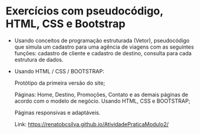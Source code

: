 # Exercícios com pseudocódigo, HTML, CSS e Bootstrap

- Usando conceitos de programação estruturada (Vetor), pseudocódigo que simula um cadastro para uma agência de viagens com as seguintes funções: cadastro de cliente e cadastro de destino, consulta para cada estrutura de dados. 

- Usando HTML / CSS / BOOTSTRAP: 

     Protótipo da primeira versão do site; 

     Páginas: Home, Destino, Promoções, Contato e as demais páginas de acordo com o modelo de negócio. Usando HTML, CSS e BOOTSTRAP; 

     Páginas responsivas e adaptáveis. 


     Link:  https://renatobcsilva.github.io/AtividadePraticaModulo2/
